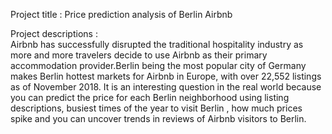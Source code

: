 Project title :
Price prediction analysis of Berlin Airbnb

Project descriptions :   
Airbnb has successfully disrupted the traditional hospitality industry as more and more travelers decide to use Airbnb as their primary accommodation provider.Berlin being the most popular city of Germany makes Berlin hottest markets for Airbnb in Europe, with over 22,552 listings as of November 2018. It is an interesting question in the real world because 
you can predict the price for each Berlin neighborhood using listing descriptions, busiest times of the year to visit Berlin , how much prices spike and you can uncover trends in reviews of Airbnb visitors to Berlin. 
